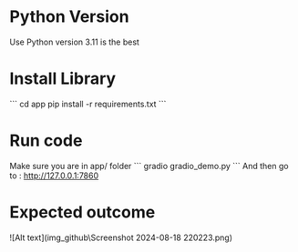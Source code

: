 # Python Version
Use Python version 3.11 is the best
# Install Library
\```
cd app
pip install -r requirements.txt
\```
# Run code
Make sure you are in app/ folder
\```
gradio gradio_demo.py
\```
And then go to : http://127.0.0.1:7860
# Expected outcome
![Alt text](img_github\Screenshot 2024-08-18 220223.png)
